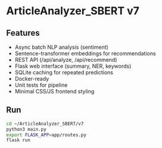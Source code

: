 # ArticleAnalyzer_SBERT v7
## Features
- Async batch NLP analysis (sentiment)
- Sentence-transformer embeddings for recommendations
- REST API (/api/analyze, /api/recommend)
- Flask web interface (summary, NER, keywords)
- SQLite caching for repeated predictions
- Docker-ready
- Unit tests for pipeline
- Minimal CSS/JS frontend styling

## Run
```bash
cd ~/ArticleAnalyzer_SBERT/v7
python3 main.py
export FLASK_APP=app/routes.py
flask run
```

```python
